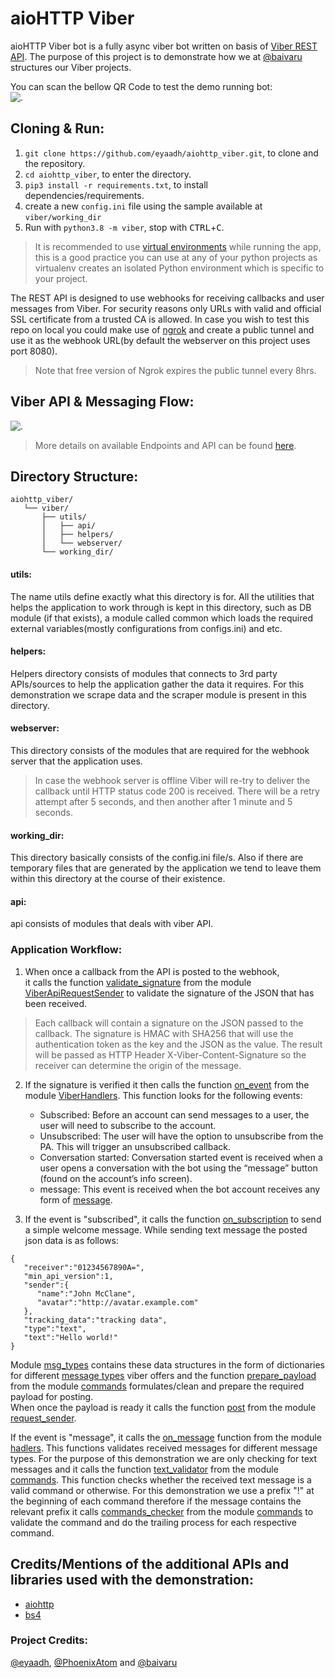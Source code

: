 # aioHTTP Viber
aioHTTP Viber bot is a fully async viber bot written on basis of [Viber REST API](https://developers.viber.com/docs/api/rest-bot-api/).
The purpose of this project is to demonstrate how we at [@baivaru](https://t.me/Baivaru) structures our Viber projects.

You can scan the bellow QR Code to test the demo running bot:\
![.](https://chart.googleapis.com/chart?cht=qr&chl=viber%3A%2F%2Fpa%3FchatURI%3Demain&chs=180x180&choe=UTF-8&chld=L|2)

## Cloning & Run:
1. `git clone https://github.com/eyaadh/aiohttp_viber.git`, to clone and the repository.
2. `cd aiohttp_viber`, to enter the directory.
3. `pip3 install -r requirements.txt`, to install dependencies/requirements.
4. create a new `config.ini` file using the sample available at `viber/working_dir`
5. Run with `python3.8 -m viber`, stop with <kbd>CTRL</kbd>+<kbd>C</kbd>.
> It is recommended to use [virtual environments](https://docs.python-guide.org/dev/virtualenvs/) while running the app, this is a good practice you can use at any of your python projects as virtualenv creates an isolated Python environment which is specific to your project.

The REST API is designed to use webhooks for receiving callbacks and user messages from Viber. For security reasons only URLs with valid and official SSL certificate from a trusted CA is allowed.
In case you wish to test this repo on local you could make use of [ngrok](https://ngrok.com/) and create a public tunnel and use it as the webhook URL(by default the webserver on this project uses port 8080).
> Note that free version of Ngrok expires the public tunnel every 8hrs.


## Viber API & Messaging Flow:
![.](https://developers.viber.com/docs/img/send_and_receive_message_flow.png)
> More details on available Endpoints and API can be found [here](https://developers.viber.com/docs/api/rest-bot-api/).

## Directory Structure:
```
aiohttp_viber/
   └── viber/
       ├── utils/
       │   ├── api/
       │   ├── helpers/
       │   └── webserver/
       └── working_dir/
```
#### utils:
The name utils define exactly what this directory is for. All the utilities 
that helps the application to work through is kept in this directory, such as DB module (if that exists), a module called common 
which loads the required external variables(mostly configurations from configs.ini) and etc.

#### helpers:
Helpers directory consists of modules that connects to 3rd party APIs/sources to help the application gather 
the data it requires. For this demonstration we scrape data and the scraper module is present in this directory.

#### webserver:
This directory consists of the modules that are required for the webhook server that the application uses. 
>In case the webhook server is offline Viber will re-try to deliver the callback until HTTP status code 200 is received. There will be a retry attempt after 5 seconds, and then another after 1 minute and 5 seconds.

#### working_dir:
This directory basically consists of the config.ini file/s. Also if there are temporary files that are generated by the application we tend to leave them 
within this directory at the course of their existence.

#### api:
api consists of modules that deals with viber API.

### Application Workflow:
1. When once a callback from the API is posted to the webhook,  
it calls the function [validate_signature](https://github.com/eyaadh/aiohttp_viber/blob/6e92781c7e4ca001cb2a6aa0e23c91b1e531e528/viber/utils/api/request_sender.py#L29) from the module [ViberApiRequestSender](https://github.com/eyaadh/aiohttp_viber/blob/6e92781c7e4ca001cb2a6aa0e23c91b1e531e528/viber/utils/api/request_sender.py) to validate 
the signature of the JSON that has been received. 
>Each callback will contain a signature on the JSON passed to the callback. The signature is HMAC with SHA256 that will use the authentication token as the key and the JSON as the value. The result will be passed as HTTP Header X-Viber-Content-Signature so the receiver can determine the origin of the message.

2. If the signature is verified it then calls the function [on_event](https://github.com/eyaadh/aiohttp_viber/blob/6e92781c7e4ca001cb2a6aa0e23c91b1e531e528/viber/utils/api/hadlers.py#L14) from the module [ViberHandlers](https://github.com/eyaadh/aiohttp_viber/blob/6e92781c7e4ca001cb2a6aa0e23c91b1e531e528/viber/utils/api/hadlers.py). 
This function looks for the following events:
    - Subscribed: Before an account can send messages to a user, the user will need to subscribe to the account. 
    - Unsubscribed: The user will have the option to unsubscribe from the PA. This will trigger an unsubscribed callback.
    - Conversation started: Conversation started event is received when a user opens a conversation with the bot using the “message” button (found on the account’s info screen).
    - message: This event is received when the bot account receives any form of [message](https://developers.viber.com/docs/api/rest-bot-api/#message-types).
    
3. If the event is "subscribed", it calls the function [on_subscription](https://github.com/eyaadh/aiohttp_viber/blob/6e92781c7e4ca001cb2a6aa0e23c91b1e531e528/viber/utils/api/hadlers.py#L29) to send a simple welcome message. 
While sending text message the posted json data is as follows:
```
{
   "receiver":"01234567890A=",
   "min_api_version":1,
   "sender":{
      "name":"John McClane",
      "avatar":"http://avatar.example.com"
   },
   "tracking_data":"tracking data",
   "type":"text",
   "text":"Hello world!"
}
```
Module [msg_types](https://github.com/eyaadh/aiohttp_viber/blob/6e92781c7e4ca001cb2a6aa0e23c91b1e531e528/viber/utils/api/msg_types.py) contains these data structures in the form of dictionaries for different [message types](https://developers.viber.com/docs/api/rest-bot-api/#message-types) viber offers and the function 
[prepare_payload](https://github.com/eyaadh/aiohttp_viber/blob/6e92781c7e4ca001cb2a6aa0e23c91b1e531e528/viber/utils/api/commands.py#L72) from the module [commands](https://github.com/eyaadh/aiohttp_viber/blob/6e92781c7e4ca001cb2a6aa0e23c91b1e531e528/viber/utils/api/commands.py) formulates/clean and prepare the required payload for posting.\
When once the payload is ready it calls the function [post](https://github.com/eyaadh/aiohttp_viber/blob/6e92781c7e4ca001cb2a6aa0e23c91b1e531e528/viber/utils/api/request_sender.py#L22) from the module [request_sender](https://github.com/eyaadh/aiohttp_viber/blob/6e92781c7e4ca001cb2a6aa0e23c91b1e531e528/viber/utils/api/request_sender.py).

If the event is "message", it calls the [on_message](https://github.com/eyaadh/aiohttp_viber/blob/6e92781c7e4ca001cb2a6aa0e23c91b1e531e528/viber/utils/api/hadlers.py#L41) function from the module [hadlers](https://github.com/eyaadh/aiohttp_viber/blob/6e92781c7e4ca001cb2a6aa0e23c91b1e531e528/viber/utils/api/hadlers.py). This functions validates received messages for different message types. 
For the purpose of this demonstration we are only checking for text messages and it calls the function [text_validator](https://github.com/eyaadh/aiohttp_viber/blob/6e92781c7e4ca001cb2a6aa0e23c91b1e531e528/viber/utils/api/commands.py#L13) from the module [commands](https://github.com/eyaadh/aiohttp_viber/blob/6e92781c7e4ca001cb2a6aa0e23c91b1e531e528/viber/utils/api/commands.py). 
This function checks whether the received text message is a valid command or otherwise. For this demonstration we use a prefix "!" at the beginning of each command therefore if the message contains the relevant prefix it calls [commands_checker](https://github.com/eyaadh/aiohttp_viber/blob/6e92781c7e4ca001cb2a6aa0e23c91b1e531e528/viber/utils/api/commands.py#L19) from the module 
[commands](https://github.com/eyaadh/aiohttp_viber/blob/6e92781c7e4ca001cb2a6aa0e23c91b1e531e528/viber/utils/api/commands.py) to validate the command and do the trailing process for each respective command.

## Credits/Mentions of the additional APIs and libraries used with the demonstration:
- [aiohttp](https://pypi.org/project/aiohttp/3.6.2/)
- [bs4](https://pypi.org/project/bs4/)

### Project Credits:
[@eyaadh](https://t.me/eyaadh), [@PhoenixAtom](https://t.me/PhoenixAtom) and [@baivaru](https://t.me/BaivaruMedia)


